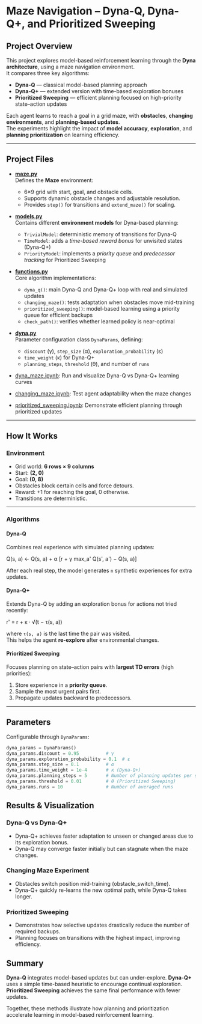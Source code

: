 # Maze Navigation – Dyna-Q, Dyna-Q+, and Prioritized Sweeping

## Project Overview

This project explores model-based reinforcement learning through the **Dyna architecture**, using a maze navigation environment.  
It compares three key algorithms:

- **Dyna-Q** — classical model-based planning approach  
- **Dyna-Q+** — extended version with time-based exploration bonuses  
- **Prioritized Sweeping** — efficient planning focused on high-priority state–action updates  

Each agent learns to reach a goal in a grid maze, with **obstacles**, **changing environments**, and **planning-based updates**.  
The experiments highlight the impact of **model accuracy**, **exploration**, and **planning prioritization** on learning efficiency.

---

## Project Files

- **[maze.py](src/maze.py)**  
  Defines the **Maze** environment:
  - 6×9 grid with start, goal, and obstacle cells.  
  - Supports dynamic obstacle changes and adjustable resolution.  
  - Provides `step()` for transitions and `extend_maze()` for scaling.

- **[models.py](src/models.py)**  
  Contains different **environment models** for Dyna-based planning:
  - `TrivialModel`: deterministic memory of transitions for Dyna-Q  
  - `TimeModel`: adds a *time-based reward bonus* for unvisited states (Dyna-Q+)  
  - `PriorityModel`: implements a *priority queue* and *predecessor tracking* for Prioritized Sweeping  

- **[functions.py](src/functions.py)**  
  Core algorithm implementations:
  - `dyna_q()`: main Dyna-Q and Dyna-Q+ loop with real and simulated updates  
  - `changing_maze()`: tests adaptation when obstacles move mid-training  
  - `prioritized_sweeping()`: model-based learning using a priority queue for efficient backups  
  - `check_path()`: verifies whether learned policy is near-optimal  

- **[dyna.py](src/dyna.py)**  
  Parameter configuration class `DynaParams`, defining:
  - `discount` (γ), `step_size` (α), `exploration_probability` (ε)
  - `time_weight` (κ) for Dyna-Q+
  - `planning_steps`, `threshold` (θ), and number of `runs`

- [dyna_maze.ipynb](notebooks/dyna_maze.ipynb): Run and visualize Dyna-Q vs Dyna-Q+ learning curves
- [changing_maze.ipynb](notebooks/changing_maze.ipynb): Test agent adaptability when the maze changes  
- [prioritized_sweeping.ipynb](notebooks/prioritized_sweeping.ipynb): Demonstrate efficient planning through prioritized updates  

---

## How It Works

### Environment
- Grid world: **6 rows × 9 columns**
- Start: **(2, 0)**  
- Goal: **(0, 8)**  
- Obstacles block certain cells and force detours.
- Reward: +1 for reaching the goal, 0 otherwise.
- Transitions are deterministic.

---

### Algorithms

#### Dyna-Q
Combines real experience with simulated planning updates:

Q(s, a) ← Q(s, a) + α [r + γ max_a' Q(s', a') − Q(s, a)]

After each real step, the model generates `n` synthetic experiences for extra updates.

#### Dyna-Q+
Extends Dyna-Q by adding an exploration bonus for actions not tried recently:

r' = r + κ · √(t − τ(s, a))

where `τ(s, a)` is the last time the pair was visited.  
This helps the agent **re-explore** after environmental changes.

#### Prioritized Sweeping
Focuses planning on state–action pairs with **largest TD errors** (high priorities):
1. Store experience in a **priority queue**.  
2. Sample the most urgent pairs first.  
3. Propagate updates backward to predecessors.

---

## Parameters

Configurable through `DynaParams`:

```python
dyna_params = DynaParams()
dyna_params.discount = 0.95          # γ
dyna_params.exploration_probability = 0.1  # ε
dyna_params.step_size = 0.1          # α
dyna_params.time_weight = 1e-4       # κ (Dyna-Q+)
dyna_params.planning_steps = 5       # Number of planning updates per step
dyna_params.threshold = 0.01         # θ (Prioritized Sweeping)
dyna_params.runs = 10                # Number of averaged runs

```

## Results & Visualization
### Dyna-Q vs Dyna-Q+

- Dyna-Q+ achieves faster adaptation to unseen or changed areas due to its exploration bonus.
- Dyna-Q may converge faster initially but can stagnate when the maze changes.

### Changing Maze Experiment

- Obstacles switch position mid-training (obstacle_switch_time).
- Dyna-Q+ quickly re-learns the new optimal path, while Dyna-Q takes longer.

### Prioritized Sweeping

- Demonstrates how selective updates drastically reduce the number of required backups.
- Planning focuses on transitions with the highest impact, improving efficiency.

## Summary
**Dyna-Q** integrates model-based updates but can under-explore.
**Dyna-Q+** uses a simple time-based heuristic to encourage continual exploration.
**Prioritized Sweeping** achieves the same final performance with fewer updates.

Together, these methods illustrate how planning and prioritization accelerate learning in model-based reinforcement learning.
